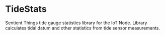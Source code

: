 # TideStats
Sentient Things tide gauge statistics library for the IoT Node. Library calculates tidal datum and other statistics from tide sensor measurements.


